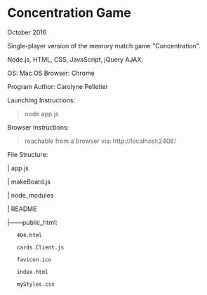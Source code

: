 # Concentration Game

October 2016

Single-player version of the memory match game "Concentration".

Node.js, HTML, CSS, JavaScript, jQuery AJAX.

OS: Mac OS
Browser: Chrome

Program Author: Carolyne Pelletier

Launching Instructions:
> node app.js

Browser Instructions:
> reachable from a browser via: http://localhost:2406/


File Structure:

|   app.js
   
|   makeBoard.js
   
|   node_modules
   
|   README
   
|───public_html:

       404.html
       
       cards.Client.js
       
       favicon.ico
       
       index.html
       
       myStyles.css
       





